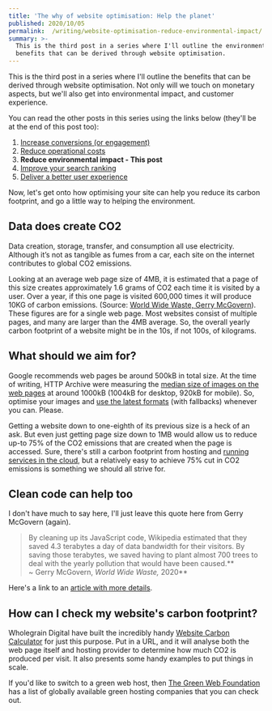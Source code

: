 ```yaml
---
title: 'The why of website optimisation: Help the planet'
published: 2020/10/05
permalink:  /writing/website-optimisation-reduce-environmental-impact/
summary: >-
  This is the third post in a series where I'll outline the environmental
  benefits that can be derived through website optimisation.
---
```


This is the third post in a series where I'll outline the benefits that can be derived through website optimisation. Not only will we touch on monetary aspects, but we'll also get into environmental impact, and customer experience.

You can read the other posts in this series using the links below (they'll be at the end of this post too):

1. [Increase conversions (or engagement)](https://www.fershad.com/blog/posts/website-optimisation-increase-conversions-engagement/)​
2. [Reduce operational costs​](https://www.fershad.com/blog/posts/website-optimisation-reduce-operational-costs)​
3. **Reduce environmental impact​ - This post**
4. [Improve your search ranking​](https://www.fershad.com/blog/posts/website-optimisation-improve-search-ranking)
5. [Deliver a better user experience](https://www.fershad.com/blog/posts/website-optimisation-better-user-experience)​

Now, let's get onto how optimising your site can help you reduce its carbon footprint, and go a little way to helping the environment.

## Data does create CO2

Data creation, storage, transfer, and consumption all use electricity. Although it’s not as tangible as fumes from a car, each site on the internet contributes to global CO2 emissions.

Looking at an average web page size of 4MB, it is estimated that a page of this size creates approximately 1.6 grams of CO2 each time it is visited by a user. Over a year, if this one page is visited 600,000 times it will produce 10KG of carbon emissions. (Source: [World Wide Waste, Gerry McGovern](https://gerrymcgovern.com/books/world-wide-waste/webwaste/)). These figures are for a single web page. Most websites consist of multiple pages, and many are larger than the 4MB average. So, the overall yearly carbon footprint of a website might be in the 10s, if not 100s, of kilograms.

## What should we aim for?

Google recommends web pages be around 500kB in total size. At the time of writing, HTTP Archive were measuring the [median size of images on the web pages](https://httparchive.org/reports/state-of-images#bytesImg) at around 1000kB (1004kB for desktop, 920kB for mobile). So, optimise your images and [use the latest formats](https://www.fershad.com/blog/posts/reduce-page-weight-with-picture-tag) (with fallbacks) whenever you can. Please.

Getting a website down to one-eighth of its previous size is a heck of an ask. But even just getting page size down to 1MB would allow us to reduce up-to 75% of the CO2 emissions that are created when the page is accessed. Sure, there's still a carbon footprint from hosting and [running services in the cloud](https://gerrymcgovern.com/books/world-wide-waste/cloudwaste/), but a relatively easy to achieve 75% cut in CO2 emissions is something we should all strive for.

## Clean code can help too

I don't have much to say here, I'll just leave this quote here from Gerry McGovern (again).

> By cleaning up its JavaScript code, Wikipedia estimated that they saved 4.3 terabytes a day of data bandwidth for their visitors. By saving those terabytes, we saved having to plant almost 700 trees to deal with the yearly pollution that would have been caused.**  
> ~ Gerry McGovern, _World Wide Waste,_ 2020**

Here's a link to an [article with more details](https://phabricator.wikimedia.org/phame/live/7/post/175/wikipedia_s_javascript_initialisation_on_a_budget/).

## How can I check my website's carbon footprint?

Wholegrain Digital have built the incredibly handy [Website Carbon Calculator](https://www.websitecarbon.com/) for just this purpose. Put in a URL, and it will analyse both the web page itself and hosting provider to determine how much CO2 is produced per visit. It also presents some handy examples to put things in scale.

If you'd like to switch to a green web host, then [The Green Web Foundation](https://www.thegreenwebfoundation.org/directory/) has a list of globally available green hosting companies that you can check out.
